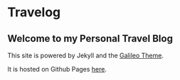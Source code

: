 # Travelog 
## Welcome to my Personal Travel Blog

This site is powered by Jekyll and the [Galileo Theme](https://github.com/rowanoulton/galileo-theme).

It is hosted on Github Pages [here](https://csshen.github.io/travelog/).